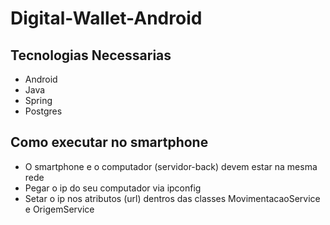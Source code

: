 # Digital-Wallet-Android


## Tecnologias Necessarias 
* Android
* Java
* Spring
* Postgres


## Como executar no smartphone
* O smartphone e o computador (servidor-back) devem estar na mesma rede
* Pegar o ip do seu computador via ipconfig
* Setar o ip nos atributos (url) dentros das classes MovimentacaoService e OrigemService

